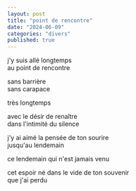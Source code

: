 ```yaml
---
layout: post
title: "point de rencontre"
date: "2024-06-09"
categories: "divers"
published: true
---
```


j'y suis allé longtemps  
au point de rencontre  

sans barrière  
sans carapace  

très longtemps

avec le désir de renaître  
dans l'intimité du silence  

j'y ai aimé la pensée de ton sourire  
jusqu'au lendemain  

ce lendemain qui n'est jamais venu  

cet espoir né dans le vide de ton souvenir  
que j'ai perdu  
